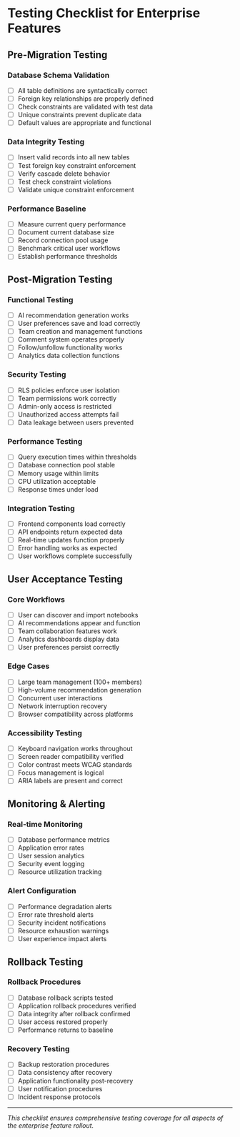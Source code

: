 # Testing Checklist for Enterprise Features

## Pre-Migration Testing

### Database Schema Validation
- [ ] All table definitions are syntactically correct
- [ ] Foreign key relationships are properly defined
- [ ] Check constraints are validated with test data
- [ ] Unique constraints prevent duplicate data
- [ ] Default values are appropriate and functional

### Data Integrity Testing
- [ ] Insert valid records into all new tables
- [ ] Test foreign key constraint enforcement
- [ ] Verify cascade delete behavior
- [ ] Test check constraint violations
- [ ] Validate unique constraint enforcement

### Performance Baseline
- [ ] Measure current query performance
- [ ] Document current database size
- [ ] Record connection pool usage
- [ ] Benchmark critical user workflows
- [ ] Establish performance thresholds

## Post-Migration Testing

### Functional Testing
- [ ] AI recommendation generation works
- [ ] User preferences save and load correctly
- [ ] Team creation and management functions
- [ ] Comment system operates properly
- [ ] Follow/unfollow functionality works
- [ ] Analytics data collection functions

### Security Testing
- [ ] RLS policies enforce user isolation
- [ ] Team permissions work correctly
- [ ] Admin-only access is restricted
- [ ] Unauthorized access attempts fail
- [ ] Data leakage between users prevented

### Performance Testing
- [ ] Query execution times within thresholds
- [ ] Database connection pool stable
- [ ] Memory usage within limits
- [ ] CPU utilization acceptable
- [ ] Response times under load

### Integration Testing
- [ ] Frontend components load correctly
- [ ] API endpoints return expected data
- [ ] Real-time updates function properly
- [ ] Error handling works as expected
- [ ] User workflows complete successfully

## User Acceptance Testing

### Core Workflows
- [ ] User can discover and import notebooks
- [ ] AI recommendations appear and function
- [ ] Team collaboration features work
- [ ] Analytics dashboards display data
- [ ] User preferences persist correctly

### Edge Cases
- [ ] Large team management (100+ members)
- [ ] High-volume recommendation generation
- [ ] Concurrent user interactions
- [ ] Network interruption recovery
- [ ] Browser compatibility across platforms

### Accessibility Testing
- [ ] Keyboard navigation works throughout
- [ ] Screen reader compatibility verified
- [ ] Color contrast meets WCAG standards
- [ ] Focus management is logical
- [ ] ARIA labels are present and correct

## Monitoring & Alerting

### Real-time Monitoring
- [ ] Database performance metrics
- [ ] Application error rates
- [ ] User session analytics
- [ ] Security event logging
- [ ] Resource utilization tracking

### Alert Configuration
- [ ] Performance degradation alerts
- [ ] Error rate threshold alerts
- [ ] Security incident notifications
- [ ] Resource exhaustion warnings
- [ ] User experience impact alerts

## Rollback Testing

### Rollback Procedures
- [ ] Database rollback scripts tested
- [ ] Application rollback procedures verified
- [ ] Data integrity after rollback confirmed
- [ ] User access restored properly
- [ ] Performance returns to baseline

### Recovery Testing
- [ ] Backup restoration procedures
- [ ] Data consistency after recovery
- [ ] Application functionality post-recovery
- [ ] User notification procedures
- [ ] Incident response protocols

---

*This checklist ensures comprehensive testing coverage for all aspects of the enterprise feature rollout.*